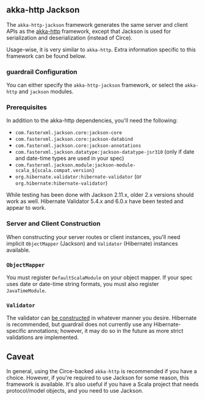 ## akka-http Jackson

The `akka-http-jackson` framework generates the same server and client
APIs as the [akka-http](scala/akka-http/README.md) framework, except that Jackson is
used for serialization and deserialization (instead of Circe).

Usage-wise, it is very similar to `akka-http`.  Extra information
specific to this framework can be found below.

### guardrail Configuration

You can either specify the `akka-http-jackson` framework, or select the
`akka-http` and `jackson` modules.

### Prerequisites

In addition to the akka-http dependencies, you'll need the following:

* `com.fasterxml.jackson.core:jackson-core`
* `com.fasterxml.jackson.core:jackson-databind`
* `com.fasterxml.jackson.core:jackson-annotations`
* `com.fasterxml.jackson.datatype:jackson-datatype-jsr310` (only if date
  and date-time types are used in your spec)
* `com.fasterxml.jackson.module:jackson-module-scala_${scala.compat.version}`
* `org.hibernate.validator:hibernate-validator` (or
  `org.hibernate:hibernate-validator`)

While testing has been done with Jackson 2.11.x, older 2.x versions
should work as well.  Hibernate Validator 5.4.x and 6.0.x have been
tested and appear to work.

### Server and Client Construction

When constructing your server routes or client instances, you'll need
implicit `ObjectMapper` (Jackson) and `Validator` (Hibernate) instances
available.

### `ObjectMapper`

You must register `DefaultScalaModule` on your object mapper.  If your
spec uses date or date-time string formats, you must also register
`JavaTimeModule`.

### `Validator`

The validator can [be constructed](https://docs.jboss.org/hibernate/validator/5.4/reference/en-US/html_single/#section-retrieving-validator-factory-validator)
in whatever manner you desire.  Hibernate is recommended, but guardrail
does not currently use any Hibernate-specific annotations; however, it
may do so in the future as more strict validations are implemented.

## Caveat

In general, using the Circe-backed `akka-http` is recommended if you
have a choice.  However, if you're required to use Jackson for some
reason, this framework is available.  It's also useful if you have a
Scala project that needs protocol/model objects, and you need to use
Jackson.
